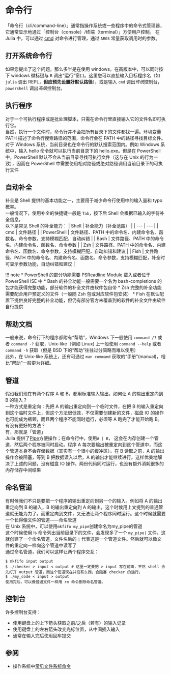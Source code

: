 # 命令行
「命令行（cli/command-line）」通常指操作系统或一些程序中的命令式管理器，它通常显示地通过「控制台（console）/终端（terminal）」方便用户控制。
在 Julia 中，可以通过 [cmd](../advanced/cmd.md) 对命令进行管理，通过 `ARGS` 常量获取调用时的参数。

## 打开系统命令行
如果您提出了这个问题，那么多半是在使用 windows。在高版本中，可以同时按下 windows 徽标键与 `R` 调出“运行”窗口。这里您可以直接输入目标程序名（如 `julia` 调出 REPL，**但应预先设置好默认路径**），或是输入 `cmd` 调出*传统*控制台，`powershell` 调出*高级*控制台。

## 执行程序
对于一个可执行程序或是批处理脚本，只需在命令行里直接输入它的文件名即可执行它。\
当然，执行一个文件时，命令行并不会把所有目录下的文件都找一遍。环境变量 PATH 描述了命令行搜索路径的范围，命令行会在 PATH 中的路径寻找目标文件。\
对于 Windows 系统，当前目录也在命令行的默认搜索范围内。例如 Windows 系统中，输入 hello 命令就可以执行当前目录下的 hello.exe。但是在 PowerShell 中，PowerShell 默认不会从当前目录寻找可执行文件（这与在 Unix 的行为一致），因而在 PowerShell 中需要使用相对路径或绝对路径调用当前目录下的可执行文件

## 自动补全
补全是 Shell 提供的基本功能之一，主要用于减少命令行使用中的输入量和 typo 概率。\
一般情况下，使用补全的快捷键一般是 `Tab`，按下后 Shell 会根据已输入的字符补全信息。\
以下是常见 Shell 的补全能力：
| Shell | 补全能力（补全范围） |
| --- | --- |
| cmd | 文件路径 |
| PowerShell | 文件路径、PATH 中的命令名、内建命令名、函数名、命令参数，支持模糊匹配，自动纠错 |
| Bash | 文件路径、PATH 中的命令名、内建命令名、函数名、命令参数 |
| Zsh | 文件路径、PATH 中的命令名、内建命令名、函数名、命令参数，支持模糊匹配，自动纠错和建议 |
| Fish | 文件路径、PATH 中的命令名、内建命令名、函数名、命令参数，支持模糊匹配，补全时可显示参数功能，自动纠错和建议 |

!!! note
	* PowerShell 的部分功能需要 PSReadline Module 载入或者位于 PowerShell ISE 中
	* Bash 的补全功能一般需要一个名为 bash-completions 的包才能获得完整功能，部分软件的补全文件由软件包自带
	* Zsh 完整的补全功能需要配合用户预定义的文件（一般随 Zsh 包或对应软件包安装）
	* Fish 在默认配置下提供良好完整的补全功能，但仍有部分官方未覆盖到的软件的补全文件由软件自行提供

## 帮助文档
一般来说，命令行下的程序都附有“帮助”，Windows 下一般使用 `command /?` 或者 `command -?` 获取，Unix-like（例如 Linux) 上一般使用 `command --help` 或者 `command -h` 获取（但是 BSD 下的“帮助”往往过分简略而难以使用）\
此外，在 Unix-like 系统上，还有可通过 `man command` 获取的“手册”(manual)，相比“帮助”一般更为详细。

## 管道
假设我们现在有两个程序 A 和 B，都用标准输入输出，如何让 A 的输出重定向到 B 的输入？\
一种方式是重定向：先把 A 的输出重定向到一个临时文件，在把 B 的输入重定向到这个临时文件上，但这个方法很低效，不仅需要创建新的文件，磁盘 IO 的操作也可能成为瓶颈，而且两个程序不能同时运行，必须等 A 跑完了才能开始跑 B。有没有更好的方法？\
有，那就是「管道」\
Julia 提供了[Pipe](../advanced/io.md)方便操作；在命令行中，使用`A | B`，
这会在内存创建一个管道，然后两个程序被同时启动。程序 A 每次要输出被重定向到这个管道中，而这个管道本身不会存储数据（其实有一个很小的缓冲区）。在 B 读取之前，A 的输出操作会被阻塞，等到 B 把数据读入以后，A 的输出才能继续进行。这样优美地解决了上述的问题，没有磁盘 IO 操作，两份代码同时运行，也没有额外消耗很多的内存储存中间结果

## 命名管道
有时候我们不只是要把一个程序的输出重定向到另一个的输入。例如将 A 的输出重定向到 B 的输入，B 的输出重定向到 A 的输出，这个时候用上文提到的普通管道就无能为力了。而重定向到文件，又无法让两个程序同时运行。这个时候就需要一个长得像文件的管道——命名管道\
在 Unix 系统中，可以使用`mkfifo my_pipe`创建命名为my_pipe的管道\
这个时候使用 ls 命令列出当前目录下的文件，会发现多了一个 `my_pipe|` 文件。这就创建了一个命名管道，文件名后的 `|` 代表这是一个管道文件。然后就可以像文件的重定向一样向这个管道中读写了\
通过命名管道，我们可以这样让两个程序交互：
```shell
$ mkfifo input output
$ ./checker > input < output # 这里一定要把 > input 写在前面，不然 shell 会先打开 output 管道，而这个管道现在并没有东西，会阻塞 checker 的运行。
$ ./my_code < input > output
使用完后，可以像普通文件一样用 rm 命令删除命名管道。
```

## 控制台
许多控制台支持：
- 使用键盘上的上下箭头获取之前/之后（若有）的输入记录
- 使用键盘上的左右箭头改变光标位置，从中间插入输入
- 通常在输入完后使用回车提交

## 参阅
- 操作系统中[常见文件系统命令](filesystem.md#常见命令)

[^1]: https://oi-wiki.org/tools/cmd/
